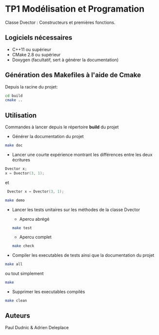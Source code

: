 # TP1 Modélisation et Programation

Classe Dvector : Constructeurs et premières fonctions.

## Logiciels nécessaires

- C++11 ou supérieur
- CMake 2.8 ou supérieur
- Doxygen (facultatif, sert à générer la documentation)

## Génération des Makefiles à l'aide de Cmake

Depuis la racine du projet:

```bash
cd build
cmake ..
```

## Utilisation

Commandes à lancer depuis le répertoire **build** du projet

- Générer la documentation du projet

```bash
make doc
```

- Lancer une courte expérience montrant les différences entre les deux écritures

```C++
Dvector x;
x = Dvector(3, 1);
```

et

```C++
 Dvector x = Dvector(3, 1);
```

```bash
make demo
```

- Lancer les tests unitaires sur les méthodes de la classe Dvector

  - Apercu abrégé

  ```bash
  make test
  ```

  - Apercu complet

  ```bash
  make check
  ```

- Compiler les executables de tests ainsi que la documentation du projet

```bash
make all
```

ou tout simplement

```bash
make
```

- Supprimer les executables compilés

```bash
make clean
```

## Auteurs

Paul Dudnic & Adrien Deleplace
